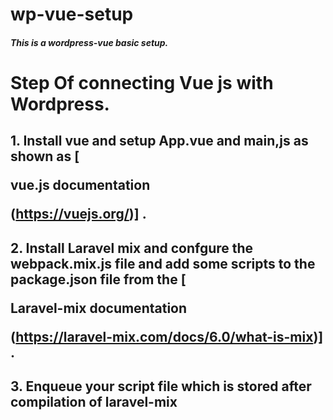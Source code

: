 # wp-vue-setup
##### This is a wordpress-vue basic setup.


# Step Of connecting Vue js with Wordpress.

## 1. Install vue and setup App.vue and main,js as shown as [<p>vue.js documentation</p>(https://vuejs.org/)] .
## 2. Install Laravel mix and confgure the webpack.mix.js file and add some scripts to the package.json file from the [<p>Laravel-mix documentation</p>(https://laravel-mix.com/docs/6.0/what-is-mix)] .
## 3. Enqueue your script file which is stored after compilation of laravel-mix

